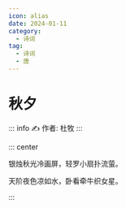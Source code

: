 ```yaml
---
icon: alias
date: 2024-01-11
category:
  - 诗词
tag:
  - 诗词
  - 唐
---
```


# 秋夕

<!-- more -->

::: info ✍️
作者: 杜牧
:::


::: center


银烛秋光冷画屏，轻罗小扇扑流萤。

天阶夜色凉如水，卧看牵牛织女星。

:::